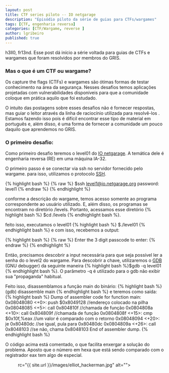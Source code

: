 ```yaml
---
layout: post
title: CTF series piloto -- IO netgarage
description: "Episódio piloto da série de guias para CTFs/wargames"
tags: [CTF, engenharia reversa]
categories: [CTF/Wargame, reverse ]
author: lgribeiro
published: true
---
```


h3ll0, fr13nd. 
Esse post dá início a série voltada para guias de CTFs e wargames que foram resolvidos por membros do GRIS.

### Mas o que é um CTF ou wargame?
Os capture the flags (CTFs) e wargames são ótimas formas de testar conhecimento na área da segurança. Nesses desafios temos aplicações projetadas com vulnerabilidades disponíveis para que a comunidade coloque em prática aquilo que foi estudado.

O intuito das postagens sobre esses desafios não é fornecer respostas, mas guiar o leitor através da linha de raciocínio utilizada para resolvê-los . Estamos fazendo isso pois é difícil encontrar esse tipo de material em português e, além disso, é uma forma de fornecer a comunidade um pouco daquilo que aprendemos no GRIS. 

### O primeiro desafio:

Como primeiro desafio teremos o level01 do [IO netgarage](https://io.netgarage.org/). A temática dele é engenharia reversa (RE) em uma máquina IA-32.

O primeiro passo é se conectar via ssh no servidor fornecido pelo wargame. para isso, utilizamos o protocolo [SSH](https://pt.wikipedia.org/wiki/Secure_Shell).

{% highlight bash %}
{% raw %}
$ssh  level1@io.netgarage.org
password: level1
{% endraw %}
{% endhighlight %}

conforme a descrição do wargame, temos acesso somente ao programa correspondente ao usuário utilizado. E, além disso, os programas se encontram no diretório /levels. Portanto, acessamos esse diretório {% highlight bash %} $cd /levels  {% endhighlight bash %}.

feito isso, executamos o level01 {% highlight bash %} $./level01  {% endhighlight bash %} e com isso, recebemos a output:

{% highlight bash %}
{% raw %}
Enter the 3 digit passcode to enter:
{% endraw %}
{% endhighlight %}

Então, precisamos descobrir a input necessária para que seja possível ler a senha do o level2 do wargame. Para descobrir a chave, utilizaremos o [GDB](https://www.gnu.org/software/gdb/) (GNU debugger) da seguinte maneira  {% highlight bash %}$gdb -q level01  {% endhighlight bash %}. O parâmetro -q é utilizado para o gdb não exibir sua "propaganda" habitual.

Feito isso, disassemblamos a função main do binário:
{% highlight bash %}(gdb) disassemble main  {% endhighlight bash %}
e teremos como saída:
{% highlight bash %}
Dump of assembler code for function main:
   0x08048080 <+0>:	push   $0x8049128 //endereço colocado na pilha
   0x08048085 <+5>:	call   0x804810f //chamada de função
   0x0804808a <+10>:	call   0x804809f //chamada de função
   0x0804808f <+15>:	cmp    $0x10f,%eax //um valor é comparado com o retorno
   0x08048094 <+20>:	je     0x80480dc //se igual, pula para 0x80480dc
   0x0804809a <+26>:	call   0x8048103 //se não, chama 0x8048103
End of assembler dump.
  {% endhighlight bash %}
  
O código acima está comentado, o que facilita enxergar a solução do problema. Aposto que o número em hexa que está sendo comparado com o registrador eax tem algo de especial.

<figure class="center">  
rc="{{ site.url }}/images/elliot_hackerman.jpg" alt="">
</figure>
